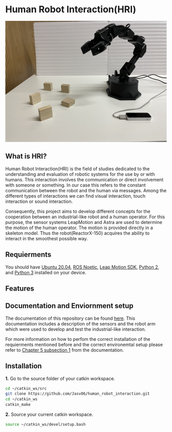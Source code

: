 # Human Robot Interaction(HRI)
![](Images/IMG_6493.JPG)
## What is HRI? 
Human Robot Interaction(HRI) is the field of studies dedicated to the understanding and evaluation of robotic systems for the use by or with humans. This interaction involves the communication or direct involvement with someone or something. In our case this refers to the constant communication between the robot and the human via messages. Among the different types of interactions we can find visual interaction, touch interaction or sound interaction. 

Consequently, this project aims to develop different concepts for the cooperation between an industrial-like robot and a human operator. For this purpose, the sensor systems LeapMotion and Astra are used to determine the motion of the human operator. The motion is provided directly in a skeleton model. Thus the robot(ReactorX-150) acquires the ability to interact in the smoothest possible way.

## Requierments
You should have [Ubuntu 20.04](https://releases.ubuntu.com/20.04/), [ROS Noetic](http://wiki.ros.org/noetic), [Leap Motion SDK](https://developer.leapmotion.com/tracking-software-download), [Python 2](https://www.python.org/downloads/release/python-272/), and [Python 3](https://www.python.org/downloads/) installed on your device.
## Features

## Documentation and Enviornment setup
The documentation of this repository can be found [here](). This documentation includes a description of the sensors and the robot arm which were used to develop and test the industrial-like interaction.

For more information on how to perfom the correct installation of the requierments mentioned before and the correct environemtal setup please refer to [Chapter 5 subsection 1]() from the documentation.
## Installation
**1.** Go to the source folder of your catkin workspace.
```bash 
cd ~/catkin_ws/src
git clone https://github.com/Jasv06/human_robot_interaction.git
cd ~/catkin_ws
catkin_make
```
**2.** Source your current catkin workspace.
```bash 
source ~/catkin_ws/devel/setup.bash
```
